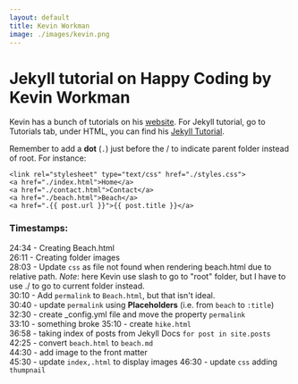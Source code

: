 ```yaml
---
layout: default
title: Kevin Workman
image: ./images/kevin.png
---
```


# Jekyll tutorial on Happy Coding by Kevin Workman

Kevin has a bunch of tutorials on his [website](https://happycoding.io/). For Jekyll tutorial, go to Tutorials tab, under HTML, you can find his [Jekyll Tutorial](https://happycoding.io/tutorials/html/jekyll).

Remember to add a **dot** (`.`) just before the / to indicate parent folder instead of root. For instance:

```
<link rel="stylesheet" type="text/css" href="./styles.css">
<a href="./index.html">Home</a>
<a href="./contact.html">Contact</a>
<a href="./beach.html">Beach</a>
<a href=".{{ post.url }}">{{ post.title }}</a>

```

### Timestamps:

24:34 - Creating Beach.html  
26:11 - Creating folder images  
28:03 - Update `css` as file not found when rendering beach.html due to relative path. _Note_: here Kevin use slash to go to "root" folder, but I have to use ./ to go to current folder instead.  
30:10 - Add `permalink` to `Beach.html`, but that isn't ideal.  
30:40 - update `permalink` using **Placeholders** (i.e. from `beach` to `:title`)  
32:30 - create _config.yml file and move the property `permalink`  
33:10 - something broke
35:10 - create `hike.html`  
36:58 - taking index of posts from Jekyll Docs `for post in site.posts` 
42:25 - convert `beach.html` to `beach.md`  
44:30 - add image to the front matter  
45:30 - update `index,.html` to display images
46:30 - update `css` adding `thumpnail`
